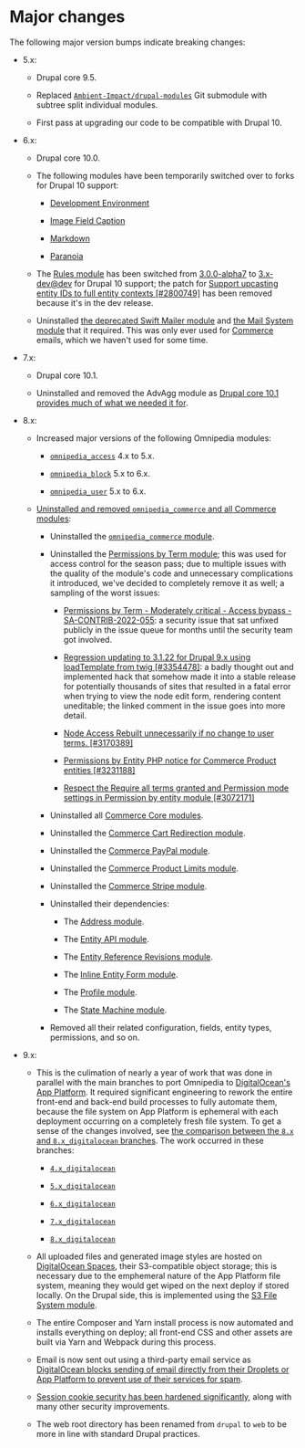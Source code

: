 # Major changes

The following major version bumps indicate breaking changes:

* 5.x:

  * Drupal core 9.5.

  * Replaced [`Ambient-Impact/drupal-modules`](https://github.com/Ambient-Impact/drupal-modules) Git submodule with subtree split individual modules.

  * First pass at upgrading our code to be compatible with Drupal 10.

* 6.x:

  * Drupal core 10.0.

  * The following modules have been temporarily switched over to forks for Drupal 10 support:

    * [Development Environment](https://www.drupal.org/project/development_environment/issues/3286975)

    * [Image Field Caption](https://www.drupal.org/project/image_field_caption/issues/3355337)

    * [Markdown](https://www.drupal.org/project/markdown/issues/3288447)

    * [Paranoia](https://www.drupal.org/project/paranoia/issues/3289009)

  * The [Rules module](https://www.drupal.org/project/rules) has been switched from [3.0.0-alpha7](https://www.drupal.org/project/rules/releases/8.x-3.0-alpha7) to [3.x-dev@dev](https://www.drupal.org/project/rules/releases/8.x-3.x-dev) for Drupal 10 support; the patch for [Support upcasting entity IDs to full entity contexts [#2800749]](https://www.drupal.org/project/rules/issues/2800749#comment-14332836) has been removed because it's in the dev release.

  * Uninstalled [the deprecated Swift Mailer module](https://www.drupal.org/project/swiftmailer) and [the Mail System module](https://www.drupal.org/project/mailsystem) that it required. This was only ever used for [Commerce](https://www.drupal.org/project/commerce) emails, which we haven't used for some time.

* 7.x:

  * Drupal core 10.1.

  * Uninstalled and removed the AdvAgg module as [Drupal core 10.1 provides much of what we needed it for](https://www.drupal.org/project/advagg/issues/3308099#comment-15025561).

* 8.x:

  * Increased major versions of the following Omnipedia modules:

    * [`omnipedia_access`](https://github.com/neurocracy/drupal-omnipedia-access) 4.x to 5.x.

    * [`omnipedia_block`](https://github.com/neurocracy/drupal-omnipedia-block) 5.x to 6.x.

    * [`omnipedia_user`](https://github.com/neurocracy/drupal-omnipedia-user) 5.x to 6.x.

  * [Uninstalled and removed `omnipedia_commerce` and all Commerce modules](https://github.com/neurocracy/omnipedia/issues/4):

    * Uninstalled the [`omnipedia_commerce` module](https://github.com/neurocracy/drupal-omnipedia-commerce).

    * Uninstalled the [Permissions by Term module](https://www.drupal.org/project/permissions_by_term); this was used for access control for the season pass; due to multiple issues with the quality of the module's code and unnecessary complications it introduced, we've decided to completely remove it as well; a sampling of the worst issues:

      * [Permissions by Term - Moderately critical - Access bypass - SA-CONTRIB-2022-055](https://www.drupal.org/sa-contrib-2022-055): a security issue that sat unfixed publicly in the issue queue for months until the security team got involved.

      * [Regression updating to 3.1.22 for Drupal 9.x using loadTemplate from twig [#3354478]](https://www.drupal.org/project/permissions_by_term/issues/3354478#comment-15058868): a badly thought out and implemented hack that somehow made it into a stable release for potentially thousands of sites that resulted in a fatal error when trying to view the node edit form, rendering content uneditable; the linked comment in the issue goes into more detail.

      * [Node Access Rebuilt unnecessarily if no change to user terms. [#3170389]](https://www.drupal.org/project/permissions_by_term/issues/3170389#comment-14242763)

      * [Permissions by Entity PHP notice for Commerce Product entities [#3231188]](https://www.drupal.org/project/permissions_by_term/issues/3231188#comment-14209558)

      * [Respect the Require all terms granted and Permission mode settings in Permission by entity module [#3072171]](https://www.drupal.org/project/permissions_by_term/issues/3072171#comment-14209554)

    * Uninstalled all [Commerce Core modules](https://www.drupal.org/project/commerce).

    * Uninstalled the [Commerce Cart Redirection module](https://www.drupal.org/project/commerce_cart_redirection).
    * Uninstalled the [Commerce PayPal module](https://www.drupal.org/project/commerce_paypal).

    * Uninstalled the [Commerce Product Limits module](https://www.drupal.org/project/commerce_product_limits).

    * Uninstalled the [Commerce Stripe module](https://www.drupal.org/project/commerce_stripe).

    * Uninstalled their dependencies:

      * The [Address module](https://www.drupal.org/project/address).

      * The [Entity API module](https://www.drupal.org/project/entity).

      * The [Entity Reference Revisions module](https://www.drupal.org/project/entity_reference_revisions).

      * The [Inline Entity Form module](https://www.drupal.org/project/inline_entity_form).

      * The [Profile module](https://www.drupal.org/project/profile).

      * The [State Machine module](https://www.drupal.org/project/state_machine).

    * Removed all their related configuration, fields, entity types, permissions, and so on.

* 9.x:

  * This is the culimation of nearly a year of work that was done in parallel with the main branches to port Omnipedia to [DigitalOcean's App Platform](https://www.digitalocean.com/products/app-platform). It required significant engineering to rework the entire front-end and back-end build processes to fully automate them, because the file system on App Platform is ephemeral with each deployment occurring on a completely fresh file system. To get a sense of the changes involved, see [the comparison between the `8.x` and `8.x_digitalocean` branches](../../compare/8.x...8.x_digitalocean). The work occurred in these branches:

    * [`4.x_digitalocean`](../../tree/4.x_digitalocean)

    * [`5.x_digitalocean`](../../tree/5.x_digitalocean)

    * [`6.x_digitalocean`](../../tree/6.x_digitalocean)

    * [`7.x_digitalocean`](../../tree/7.x_digitalocean)

    * [`8.x_digitalocean`](../../tree/8.x_digitalocean)

  * All uploaded files and generated image styles are hosted on [DigitalOcean Spaces](https://www.digitalocean.com/products/spaces), their S3-compatible object storage; this is necessary due to the emphemeral nature of the App Platform file system, meaning they would get wiped on the next deploy if stored locally. On the Drupal side, this is implemented using the [S3 File System module](https://www.drupal.org/project/s3fs).

  * The entire Composer and Yarn install process is now automated and installs everything on deploy; all front-end CSS and other assets are built via Yarn and Webpack during this process.

  * Email is now sent out using a third-party email service as [DigitalOcean blocks sending of email directly from their Droplets or App Platform to prevent use of their services for spam](https://docs.digitalocean.com/support/why-is-smtp-blocked/).

  * [Session cookie security has been hardened significantly](https://scotthelme.co.uk/tough-cookies/), along with many other security improvements.

  * The web root directory has been renamed from `drupal` to `web` to be more in line with standard Drupal practices.
